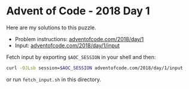 # Advent of Code - 2018 Day 1
Here are my solutions to this puzzle.

* Problem instructions: [adventofcode.com/2018/day/1](https://adventofcode.com/2018/day/1)
* Input: [adventofcode.com/2018/day/1/input](https://adventofcode.com/2018/day/1/input)

Fetch input by exporting `$AOC_SESSION` in your shell and then:
```bash
curl -OJLsb session=$AOC_SESSION adventofcode.com/2018/day/1/input
```

or run `fetch_input.sh` in this directory.
